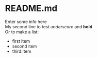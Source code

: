 # README.md
Enter some info here  
My second line to test _underscore_ and **bold**  
Or to make a list:  
- first item  
- second item  
- third item
 
